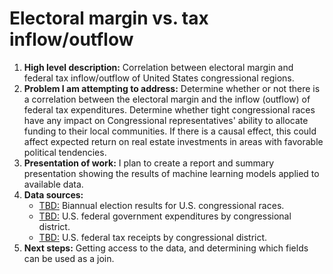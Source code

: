 # Electoral margin vs. tax inflow/outflow
<ol><li><b>High level description:</b> Correlation between electoral margin and federal tax inflow/outflow of United States congressional regions.<br>
<li><b>Problem I am attempting to address:</b> Determine whether or not there is a correlation between the electoral margin and the inflow (outflow) of federal tax expenditures. Determine whether tight congressional races have any impact on Congressional representatives' ability to allocate funding to their local communities. If there is a causal effect, this could affect expected return on real estate investments in areas with favorable political tendencies.<br>
<li><b>Presentation of work:</b> I plan to create a report and summary presentation showing the results of machine learning models applied to available data.<br>
<li><b>Data sources:</b>
<ul><li><a href="http://www.google.com">TBD:</a> Biannual election results for U.S. congressional races.
<li><a href="http://www.google.com">TBD:</a> U.S. federal government expenditures by congressional district.
<li><a href="http://www.google.com">TBD:</a> U.S. federal tax receipts by congressional district.</ul>
<li><b>Next steps:</b> Getting access to the data, and determining which fields can be used as a join.</ol>
